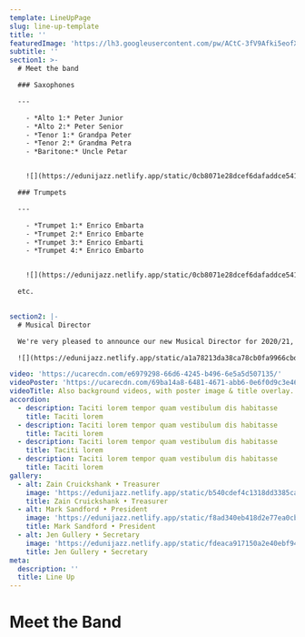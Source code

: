 ```yaml
---
template: LineUpPage
slug: line-up-template
title: ''
featuredImage: 'https://lh3.googleusercontent.com/pw/ACtC-3fV9Afki5eofXcD8J-b78MCzlyPuySXrPzL-HvgOq9d2GbsnqNGly7QPVgVSEXpi5j1eWoFwygH55aIBZNFw-SvPCl_8_vUyZzsu267B0wbsISIdthmlYze5xGXI5kglTElnKFxvvJFREIRJLf4OvJF=s960-no?authuser=0'
subtitle: ''
section1: >-
  # Meet the band

  ### Saxophones

  ---

    - *Alto 1:* Peter Junior
    - *Alto 2:* Peter Senior
    - *Tenor 1:* Grandpa Peter
    - *Tenor 2:* Grandma Petra
    - *Baritone:* Uncle Petar


    ![](https://edunijazz.netlify.app/static/0cb8071e28dcef6dafaddce541275a6a/b7ec6/about.jpg)

  ### Trumpets

  ---

    - *Trumpet 1:* Enrico Embarta
    - *Trumpet 2:* Enrico Embarte
    - *Trumpet 3:* Enrico Embarti
    - *Trumpet 4:* Enrico Embarto


    ![](https://edunijazz.netlify.app/static/0cb8071e28dcef6dafaddce541275a6a/b7ec6/about.jpg)

  etc.
  

section2: |-
  # Musical Director

  We're very pleased to announce our new Musical Director for 2020/21, Liam Bradbury. Liam is a saxophonist with 3 years experience playing in the band. We're looking forward to working with Liam on selecting our new band of talented musicians very soon. 

  ![](https://edunijazz.netlify.app/static/a1a78213da38ca78cb0fa9966cbd8b04/0b2ff/musical-director.jpg)

video: 'https://ucarecdn.com/e6979298-66d6-4245-b496-6e5a5d507135/'
videoPoster: 'https://ucarecdn.com/69ba14a8-6481-4671-abb6-0e6f0d9c3e46/'
videoTitle: Also background videos, with poster image & title overlay.
accordion:
  - description: Taciti lorem tempor quam vestibulum dis habitasse
    title: Taciti lorem
  - description: Taciti lorem tempor quam vestibulum dis habitasse
    title: Taciti lorem
  - description: Taciti lorem tempor quam vestibulum dis habitasse
    title: Taciti lorem
  - description: Taciti lorem tempor quam vestibulum dis habitasse
    title: Taciti lorem
gallery:
  - alt: Zain Cruickshank • Treasurer
    image: 'https://edunijazz.netlify.app/static/b540cdef4c1318dd3385caf78e775eb7/176de/zain.jpg'
    title: Zain Cruickshank • Treasurer
  - alt: Mark Sandford • President
    image: 'https://edunijazz.netlify.app/static/f8ad340eb418d2e77ea0cb1b38e2093a/8c676/mark.jpg'
    title: Mark Sandford • President
  - alt: Jen Gullery • Secretary
    image: 'https://edunijazz.netlify.app/static/fdeaca917150a2e40ebf94c7f7b01b06/8c676/jen.jpg'
    title: Jen Gullery • Secretary
meta:
  description: ''
  title: Line Up
---
```


# Meet the Band

